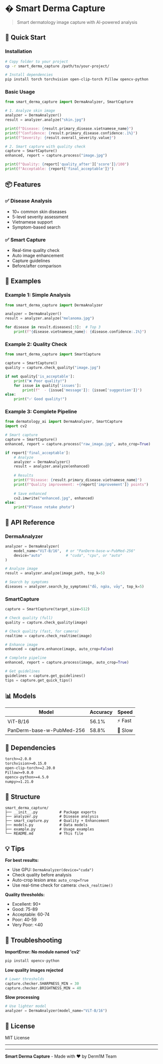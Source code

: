 # � Smart Derma Capture

> Smart dermatology image capture with AI-powered analysis

## 🚀 Quick Start

### Installation

```bash
# Copy folder to your project
cp -r smart_derma_capture /path/to/your-project/

# Install dependencies
pip install torch torchvision open-clip-torch Pillow opencv-python
```

### Basic Usage

```python
from smart_derma_capture import DermaAnalyzer, SmartCapture

# 1. Analyze skin image
analyzer = DermaAnalyzer()
result = analyzer.analyze("skin.jpg")

print(f"Disease: {result.primary_disease.vietnamese_name}")
print(f"Confidence: {result.primary_disease.confidence:.1%}")
print(f"Severity: {result.overall_severity.value}")

# 2. Smart capture with quality check
capture = SmartCapture()
enhanced, report = capture.process("image.jpg")

print(f"Quality: {report['quality_after']['score']}/100")
print(f"Acceptable: {report['final_acceptable']}")
```

## 📦 Features

### ✅ Disease Analysis
- 10+ common skin diseases
- 5-level severity assessment
- Vietnamese support
- Symptom-based search

### ✅ Smart Capture
- Real-time quality check
- Auto image enhancement
- Capture guidelines
- Before/after comparison

## 🎯 Examples

### Example 1: Simple Analysis

```python
from smart_derma_capture import DermaAnalyzer

analyzer = DermaAnalyzer()
result = analyzer.analyze("melanoma.jpg")

for disease in result.diseases[:3]:  # Top 3
    print(f"{disease.vietnamese_name}: {disease.confidence:.1%}")
```

### Example 2: Quality Check

```python
from smart_derma_capture import SmartCapture

capture = SmartCapture()
quality = capture.check_quality("image.jpg")

if not quality['is_acceptable']:
    print("❌ Poor quality!")
    for issue in quality['issues']:
        print(f"  - {issue['message']}: {issue['suggestion']}")
else:
    print("✅ Good quality!")
```

### Example 3: Complete Pipeline

```python
from dermatology_ai import DermaAnalyzer, SmartCapture
import cv2

# Smart capture
capture = SmartCapture()
enhanced, report = capture.process("raw_image.jpg", auto_crop=True)

if report['final_acceptable']:
    # Analyze
    analyzer = DermaAnalyzer()
    result = analyzer.analyze(enhanced)
    
    # Results
    print(f"Disease: {result.primary_disease.vietnamese_name}")
    print(f"Quality improvement: +{report['improvement']} points")
    
    # Save enhanced
    cv2.imwrite("enhanced.jpg", enhanced)
else:
    print("Please retake photo")
```

## 🔧 API Reference

### DermaAnalyzer

```python
analyzer = DermaAnalyzer(
    model_name="ViT-B/16",  # or "PanDerm-base-w-PubMed-256"
    device="auto"           # "cuda", "cpu", or "auto"
)

# Analyze image
result = analyzer.analyze(image_path, top_k=5)

# Search by symptoms
diseases = analyzer.search_by_symptoms("đỏ, ngứa, vảy", top_k=5)
```

### SmartCapture

```python
capture = SmartCapture(target_size=512)

# Check quality (full)
quality = capture.check_quality(image)

# Check quality (fast, for camera)
realtime = capture.check_realtime(image)

# Enhance image
enhanced = capture.enhance(image, auto_crop=False)

# Complete pipeline
enhanced, report = capture.process(image, auto_crop=True)

# Get guidelines
guidelines = capture.get_guidelines()
tips = capture.get_quick_tips()
```

## 📊 Models

| Model | Accuracy | Speed |
|-------|----------|-------|
| ViT-B/16 | 56.1% | ⚡ Fast |
| PanDerm-base-w-PubMed-256 | 58.8% | 🐢 Slow |

## 🔗 Dependencies

```txt
torch>=2.0.0
torchvision>=0.15.0
open-clip-torch>=2.20.0
Pillow>=9.0.0
opencv-python>=4.5.0
numpy>=1.21.0
```

## 📁 Structure

```
smart_derma_capture/
├── __init__.py          # Package exports
├── analyzer.py          # Disease analysis
├── smart_capture.py     # Quality + Enhancement
├── models.py            # Data models
├── example.py           # Usage examples
└── README.md            # This file
```

## 💡 Tips

**For best results:**
- Use GPU: `DermaAnalyzer(device="cuda")`
- Check quality before analysis
- Auto-crop lesion area: `auto_crop=True`
- Use real-time check for camera: `check_realtime()`

**Quality thresholds:**
- Excellent: 90+
- Good: 75-89
- Acceptable: 60-74
- Poor: 40-59
- Very Poor: <40

## 🐛 Troubleshooting

**ImportError: No module named 'cv2'**
```bash
pip install opencv-python
```

**Low quality images rejected**
```python
# Lower thresholds
capture.checker.SHARPNESS_MIN = 30
capture.checker.BRIGHTNESS_MIN = 40
```

**Slow processing**
```python
# Use lighter model
analyzer = DermaAnalyzer(model_name="ViT-B/16")
```

## 📄 License

MIT License

---

---

**Smart Derma Capture** - Made with ❤️ by Derm1M Team
